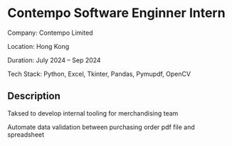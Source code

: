 # Contempo Software Enginner Intern

Company: Contempo Limited

Location: Hong Kong

Duration: July 2024 – Sep 2024

Tech Stack: Python, Excel, Tkinter, Pandas, Pymupdf, OpenCV

## Description

Taksed to develop internal tooling for merchandising team

Automate data validation between purchasing order pdf file and spreadsheet
